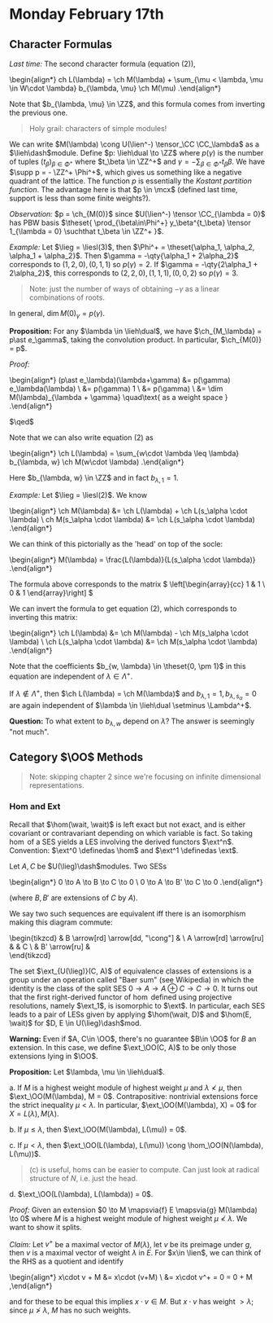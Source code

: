 # Monday February 17th

## Character Formulas

*Last time:*
The second character formula (equation (2)),

\begin{align*}
ch L(\lambda) =  \ch M(\lambda) + \sum_{\mu < \lambda, \mu \in W\cdot \lambda} b_{\lambda, \mu} \ch M(\mu)
.\end{align*}

Note that $b_{\lambda, \mu} \in \ZZ$, and this formula comes from inverting the previous one.

> Holy grail: characters of simple modules!

We can write $M(\lambda) \cong U(\lien^-) \tensor_\CC \CC_\lambda$ as a $\lieh\dash$module.
Define $p: \lieh\dual \to \ZZ$ where $p(\gamma)$ is the number of tuples $(t_\beta)_{\beta\in\Phi^+}$ where $t_\beta \in \ZZ^+$ and $\gamma = - \sum_{\beta \in \Phi^+} t_\beta \beta$.
We have $\supp p = - \ZZ^+ \Phi^+$, which gives us something like a negative quadrant of the lattice.
The function $p$ is essentially the *Kostant partition function*. 
The advantage here is that $p \in \mcx$ (defined last time, support is less than some finite weights?).

*Observation:*
$p = \ch_{M(0)}$ since $U(\lien^-) \tensor \CC_{\lambda = 0}$ has PBW basis $\theset{ \prod_{\beta\in\Phi^+} y_\beta^{t_\beta} \tensor 1_{\lambda = 0} \suchthat t_\beta \in \ZZ^+  }$.


*Example:* 
Let $\lieg = \liesl(3)$, then $\Phi^+ = \theset{\alpha_1, \alpha_2, \alpha_1 + \alpha_2}$.
Then $\gamma = -\qty{\alpha_1 + 2\alpha_2}$ corresponds to $(1,2,0), (0,1,1)$ so $p(\gamma) = 2$.
If $\gamma = -\qty{2\alpha_1 + 2\alpha_2}$, this corresponds to $(2,2,0), (1,1,1), (0,0,2)$ so $p(\gamma) = 3$.

> Note: just the number of ways of obtaining $-\gamma$ as a linear combinations of roots.

In general, $\dim M(0)_\gamma = p(\gamma)$.

**Proposition:**
For any $\lambda \in \lieh\dual$, we have $\ch_{M_\lambda} = p\ast e_\gamma$, taking the convolution product.
In particular, $\ch_{M(0)} = p$.

*Proof:*

\begin{align*}
(p\ast e_\lambda)(\lambda+\gamma) 
&= p(\gamma) e_\lambda(\lambda) \\
&= p(\gamma) 1 \\ 
&= p(\gamma) \\
&= \dim M(\lambda)_{\lambda + \gamma} \quad\text{ as a weight space }
.\end{align*}

$\qed$

Note that we can also write equation (2) as

\begin{align*}
\ch L(\lambda) = \sum_{w\cdot \lambda \leq \lambda} b_{\lambda, w} \ch M(w\cdot \lambda)
.\end{align*}

Here $b_{\lambda, w} \in \ZZ$ and in fact $b_{\lambda, 1} = 1$.

*Example:*
Let $\lieg = \liesl(2)$.
We know

\begin{align*}
\ch M(\lambda) &= \ch L(\lambda) + \ch L(s_\alpha \cdot \lambda) \\
ch M(s_\alpha \cdot \lambda) &= \ch L(s_\alpha \cdot \lambda)
.\end{align*}

We can think of this pictorially as the 'head' on top of the socle:

\begin{align*}
M(\lambda) = \frac{L(\lambda)}{L(s_\alpha \cdot \lambda)}
.\end{align*}

The formula above corresponds to the matrix
$
\left[\begin{array}{cc} 1 & 1 \\ 0 & 1 \end{array}\right]
$

We can invert the formula to get equation (2), which corresponds to inverting this matrix:

\begin{align*}
\ch L(\lambda) &= \ch M(\lambda) - \ch M(s_\alpha \cdot \lambda) \\
\ch L(s_\alpha \cdot \lambda) &= \ch M(s_\alpha \cdot \lambda)
.\end{align*}

Note that the coefficients $b_{w, \lambda} \in \theset{0, \pm 1}$ in this equation are independent of $\lambda \in \Lambda^+$.

If $\lambda \not\in\Lambda^+$, then $\ch L(\lambda) = \ch M(\lambda)$ and $b_{\lambda, 1} = 1, b_{\lambda, s_\alpha} = 0$ are again independent of $\lambda \in \lieh\dual \setminus \Lambda^+$.

**Question:**
To what extent to $b_{\lambda, w}$ depend on $\lambda$?
The answer is seemingly "not much".

## Category $\OO$ Methods

> Note: skipping chapter 2 since we're focusing on infinite dimensional representations.

### Hom and Ext

Recall that $\hom(\wait, \wait)$ is left exact but not exact, and is either covariant or contravariant depending on which variable is fact.
So taking $\hom$ of a SES yields a LES involving the derived functors $\ext^n$.
Convention: $\ext^0 \definedas \hom$ and $\ext^1 \definedas \ext$.

Let $A, C$ be $U(\lieg)\dash$modules.
Two SESs

\begin{align*}
0 \to A \to B \to C \to 0 \\
0 \to A \to B' \to C \to 0 
.\end{align*}

(where $B, B'$ are extensions of $C$ by $A$).

We say two such sequences are equivalent iff there is an isomorphism making this diagram commute:

\begin{tikzcd}
                        & B \arrow[rd] \arrow[dd, "\cong"] &   \\
A \arrow[rd] \arrow[ru] &                                  & C \\
                        & B' \arrow[ru]                    &  
\end{tikzcd}

The set $\ext_{U(\lieg)}(C, A)$ of equivalence classes of extensions is a group under an operation called "Baer sum" (see Wikipedia) in which the identity is the class of the split SES $0 \to A \to A\oplus C \to C \to 0$.
It turns out that the first right-derived functor of $\hom$ defined using projective resolutions, namely $\ext_1$, is isomorphic to $\ext$.
In particular, each SES leads to a pair of LESs given by applying $\hom(\wait, D)$ and $\hom(E, \wait)$ for $D, E \in U(\lieg)\dash$mod.

**Warning:**
Even if $A, C\in \OO$, there's no guarantee $B\in \OO$ for $B$ an extension.
In this case, we define $\ext_\OO(C, A)$ to be only those extensions lying in $\OO$.

**Proposition:**
Let $\lambda, \mu \in \lieh\dual$.

a. If $M$ is a highest weight module of highest weight $\mu$ and $\lambda \not< \mu$, then $\ext_\OO(M(\lambda), M = 0$. 
  Contrapositive: nontrivial extensions force the strict inequality $\mu < \lambda$.
  In particular, $\ext_\OO(M(\lambda), X) = 0$ for $X = L(\lambda), M(\lambda)$.

b. If $\mu \leq \lambda$, then $\ext_\OO(M(\lambda), L(\mu)) = 0$.

c. If $\mu < \lambda$, then $\ext_\OO(L(\lambda), L(\mu)) \cong \hom_\OO(N(\lambda), L(\mu))$.

  > (c) is useful, homs can be easier to compute. Can just look at radical structure of $N$, i.e. just the head.

d. $\ext_\OO(L(\lambda), L(\lambda)) = 0$.

*Proof:*
Given an extension $0 \to M \mapsvia{f} E \mapsvia{g} M(\lambda) \to 0$ where $M$ is a highest weight module of highest weight $\mu \not< \lambda$. 
We want to show it splits.

*Claim:*
Let $v^+$ be a maximal vector of $M(\lambda)$, let $v$ be its preimage under $g$, then $v$ is a maximal vector of weight $\lambda$ in $E$.
For $x\in \lien$, we can think of the RHS as a quotient and identify

\begin{align*}
x\cdot v + M 
&= x\cdot (v+M) \\
&= x\cdot v^+ = 0 = 0 + M
,\end{align*}

and for these to be equal this implies $x\cdot v \in M$.
But $x\cdot v$ has weight $> \lambda$; since $\mu \not> \lambda$, $M$ has no such weights.

